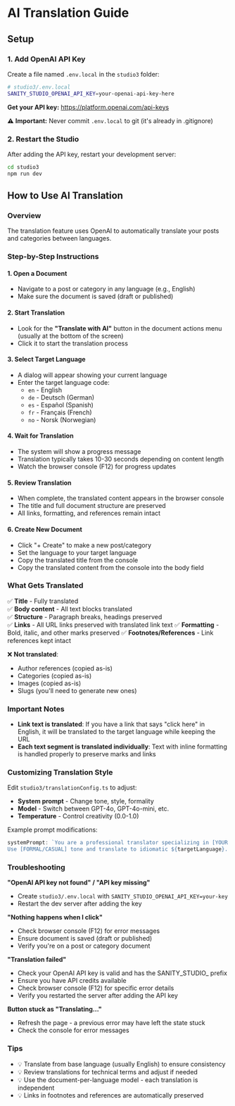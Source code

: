 # AI Translation Guide

## Setup

### 1. Add OpenAI API Key

Create a file named `.env.local` in the `studio3` folder:

```bash
# studio3/.env.local
SANITY_STUDIO_OPENAI_API_KEY=your-openai-api-key-here
```

**Get your API key:** https://platform.openai.com/api-keys

⚠️ **Important:** Never commit `.env.local` to git (it's already in .gitignore)

### 2. Restart the Studio

After adding the API key, restart your development server:
```bash
cd studio3
npm run dev
```

## How to Use AI Translation

### Overview
The translation feature uses OpenAI to automatically translate your posts and categories between languages.

### Step-by-Step Instructions

#### 1. Open a Document
- Navigate to a post or category in any language (e.g., English)
- Make sure the document is saved (draft or published)

#### 2. Start Translation
- Look for the **"Translate with AI"** button in the document actions menu (usually at the bottom of the screen)
- Click it to start the translation process

#### 3. Select Target Language
- A dialog will appear showing your current language
- Enter the target language code:
  - `en` - English
  - `de` - Deutsch (German)
  - `es` - Español (Spanish)
  - `fr` - Français (French)
  - `no` - Norsk (Norwegian)

#### 4. Wait for Translation
- The system will show a progress message
- Translation typically takes 10-30 seconds depending on content length
- Watch the browser console (F12) for progress updates

#### 5. Review Translation
- When complete, the translated content appears in the browser console
- The title and full document structure are preserved
- All links, formatting, and references remain intact

#### 6. Create New Document
- Click "+ Create" to make a new post/category
- Set the language to your target language
- Copy the translated title from the console
- Copy the translated content from the console into the body field

### What Gets Translated
✅ **Title** - Fully translated  
✅ **Body content** - All text blocks translated  
✅ **Structure** - Paragraph breaks, headings preserved  
✅ **Links** - All URL links preserved with translated link text
✅ **Formatting** - Bold, italic, and other marks preserved
✅ **Footnotes/References** - Link references kept intact

❌ **Not translated**:
- Author references (copied as-is)
- Categories (copied as-is)  
- Images (copied as-is)
- Slugs (you'll need to generate new ones)

### Important Notes

- **Link text is translated**: If you have a link that says "click here" in English, it will be translated to the target language while keeping the URL
- **Each text segment is translated individually**: Text with inline formatting is handled properly to preserve marks and links

### Customizing Translation Style

Edit `studio3/translationConfig.ts` to adjust:
- **System prompt** - Change tone, style, formality
- **Model** - Switch between GPT-4o, GPT-4o-mini, etc.
- **Temperature** - Control creativity (0.0-1.0)

Example prompt modifications:
```typescript
systemPrompt: `You are a professional translator specializing in [YOUR FIELD].
Use [FORMAL/CASUAL] tone and translate to idiomatic ${targetLanguage}...`
```

### Troubleshooting

**"OpenAI API key not found" / "API key missing"**
- Create `studio3/.env.local` with `SANITY_STUDIO_OPENAI_API_KEY=your-key`
- Restart the dev server after adding the key

**"Nothing happens when I click"**
- Check browser console (F12) for error messages
- Ensure document is saved (draft or published)
- Verify you're on a post or category document

**"Translation failed"**
- Check your OpenAI API key is valid and has the SANITY_STUDIO_ prefix
- Ensure you have API credits available  
- Check browser console (F12) for specific error details
- Verify you restarted the server after adding the API key

**Button stuck as "Translating..."**
- Refresh the page - a previous error may have left the state stuck
- Check the console for error messages

### Tips
- 💡 Translate from base language (usually English) to ensure consistency
- 💡 Review translations for technical terms and adjust if needed
- 💡 Use the document-per-language model - each translation is independent
- 💡 Links in footnotes and references are automatically preserved
